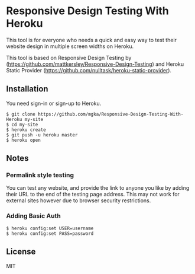 # Responsive Design Testing With Heroku

This tool is for everyone who needs a quick and easy way to test their website design in multiple screen widths on Heroku.

This tool is based on Responsive Design Testing by (https://github.com/mattkersley/Responsive-Design-Testing) and Heroku Static Provider (https://github.com/nulltask/heroku-static-provider).


## Installation

You need sign-in or sign-up to Heroku.

    $ git clone https://github.com/mgka/Responsive-Design-Testing-With-Heroku my-site
    $ cd my-site
    $ heroku create
    $ git push -u heroku master
    $ heroku open

## Notes

###  Permalink style testing
You can test any website, and provide the link to anyone you like by adding their URL to the end of the testing page address. This may not work for external sites however due to browser security restrictions.

### Adding Basic Auth

    $ heroku config:set USER=username
    $ heroku config:set PASS=password

## License

MIT
